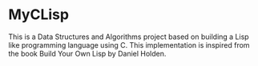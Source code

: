 # MyCLisp
This is a Data Structures and Algorithms project based on building a Lisp like programming language using C. This implementation is inspired from the book Build Your Own Lisp by Daniel Holden.
